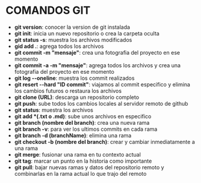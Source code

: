 # COMANDOS GIT
- **git version**: conocer la version de git instalada
- **git init**: inicia un nuevo repositorio o crea la carpeta oculta
- **git status -s**: muestra los archivos modificados
- **gid add .**: agrega todos los archivos
- **git commit -m "mensaje"**: crea una fotografia del proyecto en ese momento
- **git commit -a -m "mensaje"**: agrega todos los archivos y crea una fotografia del proyecto en ese momento
- **git log --oneline**: muestra los commit realizados
- **git resert --hard "ID commit"**: viajamos al commit especifico y elimina los cambios futuros o restaura los archivos
- **git clone (URL)**: descarga un repositorio completo
- **git push**: sube todos los cambios locales al servidor remoto de github
- **git status**: muestra los archivos
- **git add *(.txt o .md)**: sube unos archivos en especifico
- **git branch (nombre del branch)**: crea una nueva rama
- **git branch -v**: para ver los ultimos commits en cada rama
- **git branch -d (branchName)**: elimina una rama
- **git checkout -b (nombre del branch)**: crear y cambiar inmediatamente a una rama
- **git merge**: fusionar una rama en tu contexto actual
- **git tag**: marcar un punto en la historia como importante
- **git pull**: bajar nuevas ramas y datos del repositorio remoto y combinarlas en la rama actual lo que trajo del remoto

